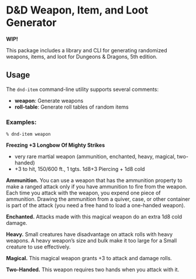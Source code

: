 # D&D Weapon, Item, and Loot Generator

**WIP!**

This package includes a library and CLI for generating randomized weapons, items, and loot for Dungeons &amp; Dragons, 5th edition.

## Usage

The `dnd-item` command-line utility supports several comments:

* **weapon**: Generate weapons 
* **roll-table**: Generate roll tables of random items

### Examples:

```shell
% dnd-item weapon
```

**Freezing +3 Longbow Of Mighty Strikes**
 * very rare martial weapon (ammunition, enchanted, heavy, magical, two-handed)
 * +3 to hit, 150/600 ft., 1 tgts. 1d8+3 Piercing + 1d8 cold

**Ammunition.** You can use a weapon that has the ammunition property to make a ranged attack only if you have ammunition to fire from the weapon. Each time you attack with the weapon, you expend one piece of ammunition.
Drawing the ammunition from a quiver, case, or other container is part of the attack (you need a free hand to load a one-handed weapon).

**Enchanted.** Attacks made with this magical weapon do an extra 1d8 cold damage.

**Heavy.** Small creatures have disadvantage on attack rolls with heavy weapons. A heavy weapon’s size and bulk make it too large for a Small creature to use effectively.

**Magical.** This magical weapon grants +3 to attack and damage rolls.

**Two-Handed.** This weapon requires two hands when you attack with it.
